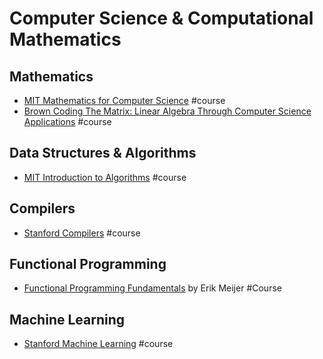 # Computer Science & Computational Mathematics

## Mathematics
* [MIT Mathematics for Computer Science](http://ocw.mit.edu/courses/electrical-engineering-and-computer-science/6-042j-mathematics-for-computer-science-fall-2010/index.htm) #course
* [Brown Coding The Matrix: Linear Algebra Through Computer Science Applications](https://www.coursera.org/course/matrix)  #course

## Data Structures & Algorithms
* [MIT Introduction to Algorithms](http://ocw.mit.edu/courses/electrical-engineering-and-computer-science/6-006-introduction-to-algorithms-fall-2011/index.htm)  #course

## Compilers
* [Stanford Compilers](https://www.coursera.org/course/compilers) #course

## Functional Programming
* [Functional Programming Fundamentals](https://channel9.msdn.com/Series/C9-Lectures-Erik-Meijer-Functional-Programming-Fundamentals/Lecture-Series-Erik-Meijer-Functional-Programming-Fundamentals-Chapter-1) by Erik Meijer #Course


## Machine Learning
* [Stanford Machine Learning](https://www.coursera.org/learn/machine-learning) #course
